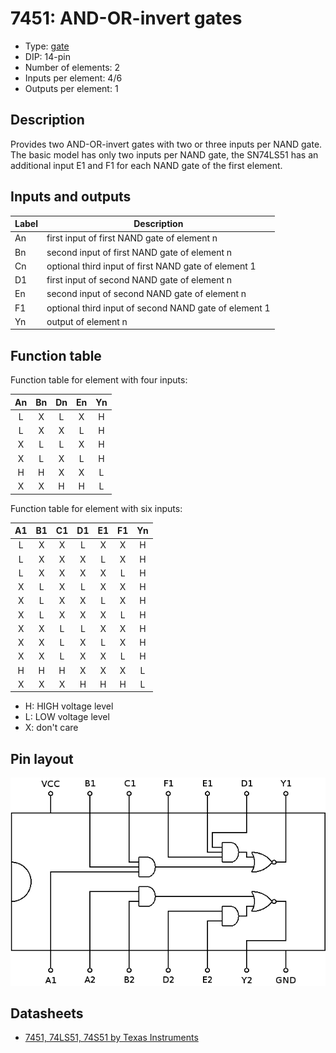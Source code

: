 # 7451: AND-OR-invert gates

- Type: [gate](gates.md)
- DIP: 14-pin
- Number of elements: 2
- Inputs per element: 4/6
- Outputs per element: 1

## Description

Provides two AND-OR-invert gates with two or three inputs per NAND gate. The basic model has
only two inputs per NAND gate, the SN74LS51 has an additional input E1 and F1 for each NAND gate
of the first element.

## Inputs and outputs

| Label | Description                                           |
| ----- | ----------------------------------------------------- |
| An    | first input of first NAND gate of element n           |
| Bn    | second input of first NAND gate of element n          |
| Cn    | optional third input of first NAND gate of element 1  |
| D1    | first input of second NAND gate of element n          |
| En    | second input of second NAND gate of element n         |
| F1    | optional third input of second NAND gate of element 1 |
| Yn    | output of element n                                   |

## Function table

Function table for element with four inputs:

| An  | Bn  | Dn  | En  | Yn  |
|:---:|:---:|:---:|:---:|:---:|
| L   | X   | L   | X   | H   |
| L   | X   | X   | L   | H   |
| X   | L   | L   | X   | H   |
| X   | L   | X   | L   | H   |
| H   | H   | X   | X   | L   |
| X   | X   | H   | H   | L   |

Function table for element with six inputs:

| A1  | B1  | C1  | D1  | E1  | F1  | Yn  |
|:---:|:---:|:---:|:---:|:---:|:---:|:---:|
| L   | X   | X   | L   | X   | X   | H   |
| L   | X   | X   | X   | L   | X   | H   |
| L   | X   | X   | X   | X   | L   | H   |
| X   | L   | X   | L   | X   | X   | H   |
| X   | L   | X   | X   | L   | X   | H   |
| X   | L   | X   | X   | X   | L   | H   |
| X   | X   | L   | L   | X   | X   | H   |
| X   | X   | L   | X   | L   | X   | H   |
| X   | X   | L   | X   | X   | L   | H   |
| H   | H   | H   | X   | X   | X   | L   |
| X   | X   | X   | H   | H   | H   | L   |

- H: HIGH voltage level
- L: LOW voltage level
- X: don't care

## Pin layout

![](../dia/7451-dip.png)

## Datasheets

- [7451, 74LS51, 74S51 by Texas Instruments](http://www.bucek.name/pdf/74ls51.pdf)
